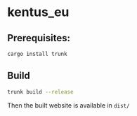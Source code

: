 # kentus_eu

## Prerequisites:

```bash
cargo install trunk
```

## Build

```bash
trunk build --release
```

Then the built website is available in `dist/`

